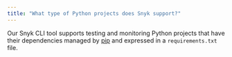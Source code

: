 ```yaml
---
title: "What type of Python projects does Snyk support?"
---
```

Our Snyk CLI tool supports testing and monitoring Python projects that have their dependencies managed by [pip](https://pypi.python.org/pypi/pip) and expressed in a `requirements.txt` file.

